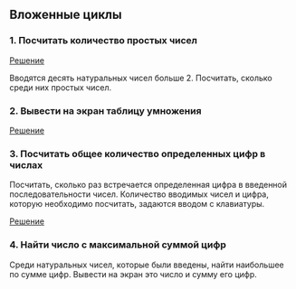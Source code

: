## Вложенные циклы
### 1. Посчитать количество простых чисел

[Решение](http://jsfiddle.net/gh/get/library/pure/vlad-vs/jsPg/tree/master/homeWork/03_NestedLoops/03_NestedLoops_1CountSimpleNumbers/)

Вводятся десять натуральных чисел больше 2. Посчитать, сколько среди них простых чисел.
### 2. Вывести на экран таблицу умножения

[Решение](http://jsfiddle.net/gh/get/library/pure/vlad-vs/jsPg/tree/master/homeWork/03_NestedLoops/03_NestedLoops_2_MultiplicationTable/)

### 3. Посчитать общее количество определенных цифр в числах
Посчитать, сколько раз встречается определенная цифра в введенной последовательности чисел. Количество вводимых чисел и цифра, которую необходимо посчитать, задаются вводом с клавиатуры.

[Решение](http://jsfiddle.net/gh/get/library/pure/vlad-vs/jsPg/tree/master/homeWork/03_NestedLoops/03_NestedLoops_3_CountNumbers/)

### 4. Найти число с максимальной суммой цифр
Среди натуральных чисел, которые были введены, найти наибольшее по сумме цифр. Вывести на экран это число и сумму его цифр.
